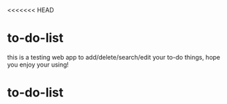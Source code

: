 <<<<<<< HEAD
# to-do-list
this is a testing web app to add/delete/search/edit your to-do things, hope you enjoy your using!
# to-do-list

